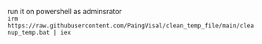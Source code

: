 run it on powershell as adminsrator  
```irm https://raw.githubusercontent.com/PaingVisal/clean_temp_file/main/cleanup_temp.bat | iex```
